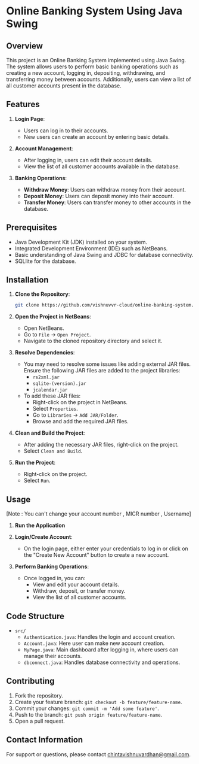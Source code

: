# Online Banking System Using Java Swing

## Overview

This project is an Online Banking System implemented using Java Swing. The system allows users to perform basic banking operations such as creating a new account, logging in, depositing, withdrawing, and transferring money between accounts. Additionally, users can view a list of all customer accounts present in the database.

## Features

1. **Login Page**: 
    - Users can log in to their accounts.
    - New users can create an account by entering basic details.

2. **Account Management**:
    - After logging in, users can edit their account details.
    - View the list of all customer accounts available in the database.

3. **Banking Operations**:
    - **Withdraw Money**: Users can withdraw money from their account.
    - **Deposit Money**: Users can deposit money into their account.
    - **Transfer Money**: Users can transfer money to other accounts in the database.

## Prerequisites

- Java Development Kit (JDK) installed on your system.
- Integrated Development Environment (IDE) such as NetBeans.
- Basic understanding of Java Swing and JDBC for database connectivity.
- SQLlite for the database.

## Installation

1. **Clone the Repository**:
    ```sh
    git clone https://github.com/vishnuvvr-cloud/online-banking-system.git
    ```

2. **Open the Project in NetBeans**:
    - Open NetBeans.
    - Go to `File` -> `Open Project`.
    - Navigate to the cloned repository directory and select it.

3. **Resolve Dependencies**:
    - You may need to resolve some issues like adding external JAR files. Ensure the following JAR files are added to the project libraries:
        - `rs2xml.jar`
        - `sqlite-(version).jar`
        - `jcalendar.jar`
    - To add these JAR files:
        - Right-click on the project in NetBeans.
        - Select `Properties`.
        - Go to `Libraries` -> `Add JAR/Folder`.
        - Browse and add the required JAR files.

4. **Clean and Build the Project**:
    - After adding the necessary JAR files, right-click on the project.
    - Select `Clean and Build`.

5. **Run the Project**:
    - Right-click on the project.
    - Select `Run`.

## Usage
 [Note : You can't change your account number , MICR number , Username]
1. **Run the Application**
    
2. **Login/Create Account**:
    - On the login page, either enter your credentials to log in or click on the "Create New Account" button to create a new account.

3. **Perform Banking Operations**:
    - Once logged in, you can:
        - View and edit your account details.
        - Withdraw, deposit, or transfer money.
        - View the list of all customer accounts.

## Code Structure

- `src/`
  - `Authentication.java`: Handles the login and account creation.
  - `Account.java`: Here user can make new account creation.
  - `MyPage.java`: Main dashboard after logging in, where users can manage their accounts.
  - `dbconnect.java`: Handles database connectivity and operations.

## Contributing

1. Fork the repository.
2. Create your feature branch: `git checkout -b feature/feature-name`.
3. Commit your changes: `git commit -m 'Add some feature'`.
4. Push to the branch: `git push origin feature/feature-name`.
5. Open a pull request.

## Contact Information
For support or questions, please contact [chintavishnuvardhan@gmail.com](mailto:chintavishnuvardhan@gmail.com).
